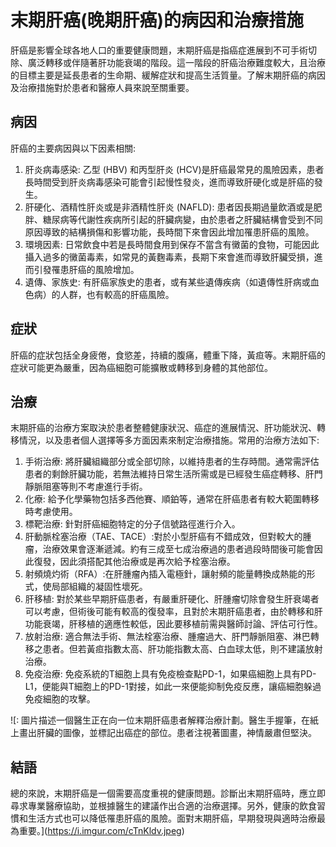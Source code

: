 # 末期肝癌(晚期肝癌)的病因和治療措施

肝癌是影響全球各地人口的重要健康問題，末期肝癌是指癌症進展到不可手術切除、廣泛轉移或伴隨著肝功能衰竭的階段。這一階段的肝癌治療難度較大，且治療的目標主要是延長患者的生命期、緩解症狀和提高生活質量。了解末期肝癌的病因及治療措施對於患者和醫療人員來說至關重要。

## 病因

肝癌的主要病因與以下因素相關:
1. 肝炎病毒感染: 乙型 (HBV) 和丙型肝炎 (HCV)是肝癌最常見的風險因素，患者長時間受到肝炎病毒感染可能會引起慢性發炎，進而導致肝硬化或是肝癌的發生。
2. 肝硬化、酒精性肝炎或是非酒精性肝炎 (NAFLD): 患者因長期過量飲酒或是肥胖、糖尿病等代謝性疾病所引起的肝臟病變，由於患者之肝臟結構會受到不同原因導致的結構損傷和影響功能，長時間下來會因此增加罹患肝癌的風險。
3. 環境因素: 日常飲食中若是長時間食用到保存不當含有黴菌的食物，可能因此攝入過多的黴菌毒素，如常見的黃麴毒素，長期下來會進而導致肝臟受損，進而引發罹患肝癌的風險增加。
4. 遺傳、家族史: 有肝癌家族史的患者，或有某些遺傳疾病（如遺傳性肝病或血色病）的人群，也有較高的肝癌風險。

## 症狀

肝癌的症狀包括全身疲倦，食慾差，持續的腹痛，體重下降，黃疸等。末期肝癌的症狀可能更為嚴重，因為癌細胞可能擴散或轉移到身體的其他部位。

## 治療

末期肝癌的治療方案取決於患者整體健康狀況、癌症的進展情況、肝功能狀況、轉移情況，以及患者個人選擇等多方面因素來制定治療措施。常用的治療方法如下:
1. 手術治療: 將肝臟組織部分或全部切除，以維持患者的生存時間。通常需評估患者的剩餘肝臟功能，若無法維持日常生活所需或是已經發生癌症轉移、肝門靜脈阻塞等則不考慮進行手術。
2. 化療: 給予化學藥物包括多西他賽、順鉑等，通常在肝癌患者有較大範圍轉移時考慮使用。
3. 標靶治療: 針對肝癌細胞特定的分子信號路徑進行介入。
4. 肝動脈栓塞治療（TAE、TACE）:對於小型肝癌有不錯成效，但對較大的腫瘤，治療效果會逐漸遞減。約有三成至七成治療過的患者過段時間後可能會因此復發，因此須搭配其他治療或是再次給予栓塞治療。
5. 射頻燒灼術（RFA）:在肝腫瘤內插入電極針，讓射頻的能量轉換成熱能的形式，使局部組織的凝固性壞死。
6. 肝移植: 對於某些早期肝癌患者，有嚴重肝硬化、肝腫瘤切除會發生肝衰竭者可以考慮，但術後可能有較高的復發率，且對於末期肝癌患者，由於轉移和肝功能衰竭，肝移植的適應性較低，因此要移植前需與醫師討論、評估可行性。
7. 放射治療: 適合無法手術、無法栓塞治療、腫瘤過大、肝門靜脈阻塞、淋巴轉移之患者。但若黃疸指數太高、肝功能指數太高、白血球太低，則不建議放射治療。
8. 免疫治療: 免疫系統的T細胞上具有免疫檢查點PD-1，如果癌細胞上具有PD-L1，便能與T細胞上的PD-1對接，如此一來便能抑制免疫反應，讓癌細胞躲過免疫細胞的攻擊。

![: 圖片描述一個醫生正在向一位末期肝癌患者解釋治療計劃。醫生手握筆，在紙上畫出肝臟的圖像，並標記出癌症的部位。患者注視著圖畫，神情嚴肅但堅決。

## 結語

總的來說，末期肝癌是一個需要高度重視的健康問題。診斷出末期肝癌時，應立即尋求專業醫療協助，並根據醫生的建議作出合適的治療選擇。另外，健康的飲食習慣和生活方式也可以降低罹患肝癌的風險。面對末期肝癌，早期發現與適時治療最為重要。](https://i.imgur.com/cTnKldv.jpeg)